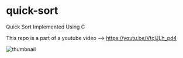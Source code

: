 # quick-sort
Quick Sort Implemented Using C

This repo is a part of a youtube video --> https://youtu.be/VtclJLh_pd4

![thumbnail](https://github.com/ShettyDhanushK/quick-sort/assets/122022180/84cceaef-0677-4772-bac8-9a469ad218d1)
